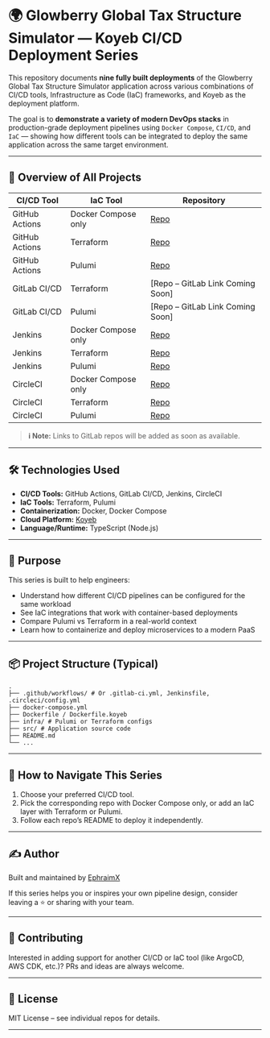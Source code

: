 # 🌍 Glowberry Global Tax Structure Simulator — Koyeb CI/CD Deployment Series

This repository documents **nine fully built deployments** of the Glowberry Global Tax Structure Simulator application across various combinations of CI/CD tools, Infrastructure as Code (IaC) frameworks, and Koyeb as the deployment platform.

The goal is to **demonstrate a variety of modern DevOps stacks** in production-grade deployment pipelines using `Docker Compose`, `CI/CD`, and `IaC` — showing how different tools can be integrated to deploy the same application across the same target environment.

---

## 📌 Overview of All Projects

| CI/CD Tool    | IaC Tool     | Repository                                                                                   |
|---------------|--------------|----------------------------------------------------------------------------------------------|
| GitHub Actions| Docker Compose only | [Repo](https://github.com/EphraimX/glowberry-global-tax-structure-simulator-gha-docker-compose-koyeb) |
| GitHub Actions| Terraform     | [Repo](https://github.com/EphraimX/glowberry-global-tax-structure-simulator-gha-docker-compose-terraform-koyeb) |
| GitHub Actions| Pulumi        | [Repo](https://github.com/EphraimX/glowberry-global-tax-structure-simulator-gha-docker-compose-pulumi-koyeb) |
| GitLab CI/CD  | Terraform     | [Repo – GitLab Link Coming Soon] |
| GitLab CI/CD  | Pulumi        | [Repo – GitLab Link Coming Soon] |
| Jenkins       | Docker Compose only | [Repo](https://github.com/EphraimX/glowberry-global-tax-structure-simulator-jenkins-docker-compose-koyeb) |
| Jenkins       | Terraform     | [Repo](https://github.com/EphraimX/glowberry-global-tax-structure-simulator-jenkins-docker-compose-terraform-koyeb) |
| Jenkins       | Pulumi        | [Repo](https://github.com/EphraimX/glowberry-global-tax-structure-simulator-jenkins-docker-compose-pulumi-koyeb) |
| CircleCI      | Docker Compose only | [Repo](https://github.com/EphraimX/glowberry-global-tax-structure-simulator-circleci-docker-compose-koyeb) |
| CircleCI      | Terraform     | [Repo](https://github.com/EphraimX/glowberry-global-tax-structure-simulator-circleci-docker-compose-terraform-koyeb) |
| CircleCI      | Pulumi        | [Repo](https://github.com/EphraimX/glowberry-global-tax-structure-simulator-circleci-docker-compose-pulumi-koyeb) |

> **ℹ️ Note:** Links to GitLab repos will be added as soon as available.

---

## 🛠️ Technologies Used

- **CI/CD Tools:** GitHub Actions, GitLab CI/CD, Jenkins, CircleCI
- **IaC Tools:** Terraform, Pulumi
- **Containerization:** Docker, Docker Compose
- **Cloud Platform:** [Koyeb](https://www.koyeb.com/)
- **Language/Runtime:** TypeScript (Node.js)

---

## 🚀 Purpose

This series is built to help engineers:

- Understand how different CI/CD pipelines can be configured for the same workload
- See IaC integrations that work with container-based deployments
- Compare Pulumi vs Terraform in a real-world context
- Learn how to containerize and deploy microservices to a modern PaaS

---

## 📦 Project Structure (Typical)

```
.
├── .github/workflows/ # Or .gitlab-ci.yml, Jenkinsfile, .circleci/config.yml
├── docker-compose.yml
├── Dockerfile / Dockerfile.koyeb
├── infra/ # Pulumi or Terraform configs
├── src/ # Application source code
├── README.md
└── ...
```


---

## 🧭 How to Navigate This Series

1. Choose your preferred CI/CD tool.
2. Pick the corresponding repo with Docker Compose only, or add an IaC layer with Terraform or Pulumi.
3. Follow each repo’s README to deploy it independently.

---

## ✍️ Author

Built and maintained by [EphraimX](https://github.com/EphraimX)

If this series helps you or inspires your own pipeline design, consider leaving a ⭐️ or sharing with your team.

---

## 📩 Contributing

Interested in adding support for another CI/CD or IaC tool (like ArgoCD, AWS CDK, etc.)? PRs and ideas are always welcome.

---

## 📄 License

MIT License – see individual repos for details.

---
